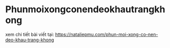# Phunmoixongconendeokhautrangkhong
xem chi tiết bài viết tại: https://nataliepmu.com/phun-moi-xong-co-nen-deo-khau-trang-khong
